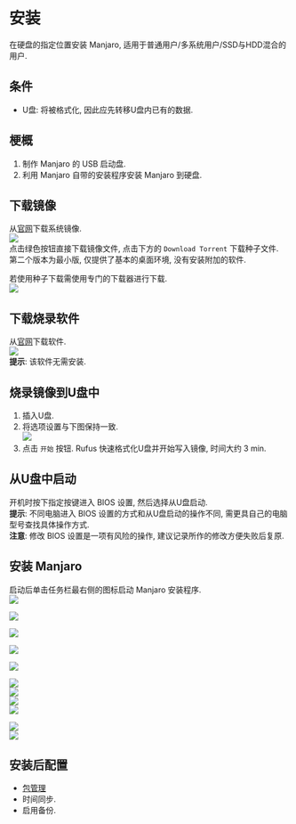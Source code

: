 # 安装

在硬盘的指定位置安装 Manjaro, 适用于普通用户/多系统用户/SSD与HDD混合的用户.  

## 条件
- U盘: 将被格式化, 因此应先转移U盘内已有的数据.

## 梗概
1. 制作 Manjaro 的 USB 启动盘.
2. 利用 Manjaro 自带的安装程序安装 Manjaro 到硬盘.

## 下载镜像
从[官网](https://manjaro.org/downloads/official/gnome/)下载系统镜像.  
![](assets/manjaro_official_gnome.png)  
点击绿色按钮直接下载镜像文件, 点击下方的 `Download Torrent` 下载种子文件.  
第二个版本为最小版, 仅提供了基本的桌面环境, 没有安装附加的软件.  

若使用种子下载需使用专门的下载器进行下载.  
![](assets/download_manjaro_iso.png)  

## 下载烧录软件
从[官网](http://rufus.ie/zh/)下载软件.  
![](assets/rufus_official_download.png)  
**提示**: 该软件无需安装.

## 烧录镜像到U盘中
1. 插入U盘.
2. 将选项设置与下图保持一致.  
![](assets/rufus_usage.png)  
3. 点击 `开始` 按钮.
Rufus 快速格式化U盘并开始写入镜像, 时间大约 3 min.

## 从U盘中启动
开机时按下指定按键进入 BIOS 设置, 然后选择从U盘启动.  
**提示**: 不同电脑进入 BIOS 设置的方式和从U盘启动的操作不同, 需更具自己的电脑型号查找具体操作方式.  
**注意**: 修改 BIOS 设置是一项有风险的操作, 建议记录所作的修改方便失败后复原.  

## 安装 Manjaro
启动后单击任务栏最右侧的图标启动 Manjaro 安装程序.  
![](assets/desktop.png)  

![](assets/position.png)  

![](assets/keyboard.png)  

![](assets/disk.png)  

![](assets/manual.png)  

![](assets/efi.png)  
![](assets/home.png)  
![](assets/var.png)  
![](assets/swap.png)  

![](assets/install.png)  
![](assets/finish.png)  

## 安装后配置
- [包管理](包管理.md)
- 时间同步.
- 启用备份.
